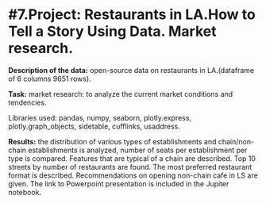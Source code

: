 # #7.Project: Restaurants in LA.How to Tell a Story Using Data. Market research.

**Description of the data:**  open-source data on restaurants in LA.(dataframe of 6 columns 9651 rows).

**Task:**  market research: to analyze the current market conditions and tendencies.

Libraries used: pandas, numpy, seaborn, plotly.express, plotly.graph_objects, sidetable, cufflinks, usaddress.

**Results:**
the distribution of various types of establishments and chain/non-chain establishments is analyzed, number of seats per establishment per type is compared. Features that are typical of a chain are described. Top 10 streets by number of restaurants are found. The most preferred restaurant format is described. Recommendations on opening non-chain cafe in LS are given. The link to Powerpoint presentation is included in the Jupiter notebook.
